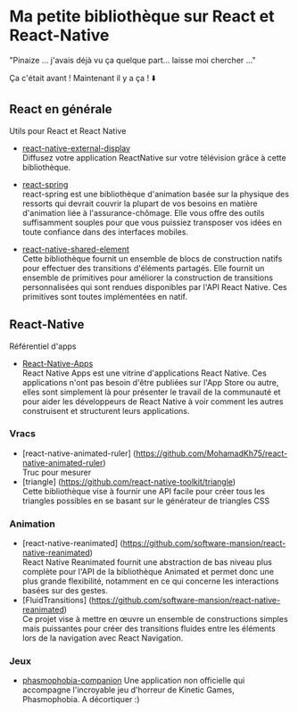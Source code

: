 # Ma petite bibliothèque sur React et React-Native

"Pinaize ... j'avais déjà vu ça quelque part... laisse moi chercher ..."

Ça c'était avant ! Maintenant il y a ça ! :arrow_down:

## React en générale

Utils pour React et React Native

- [react-native-external-display](https://github.com/mybigday/react-native-external-display) <br/>
  Diffusez votre application ReactNative sur votre télévision grâce à cette bibliothèque.

- [react-spring](https://github.com/react-spring/react-spring) <br/>
  react-spring est une bibliothèque d'animation basée sur la physique des ressorts qui devrait couvrir la plupart de vos besoins en matière d'animation liée à l'assurance-chômage. Elle vous offre des outils suffisamment souples pour que vous puissiez transposer vos idées en toute confiance dans des interfaces mobiles.

- [react-native-shared-element](https://github.com/IjzerenHein/react-native-shared-element) <br/>
  Cette bibliothèque fournit un ensemble de blocs de construction natifs pour effectuer des transitions d'éléments partagés. Elle fournit un ensemble de primitives pour améliorer la construction de transitions personnalisées qui sont rendues disponibles par l'API React Native. Ces primitives sont toutes implémentées en natif.

## React-Native

Référentiel d'apps

- [React-Native-Apps](https://github.com/ReactNativeNews/React-Native-Apps) <br/>
  React Native Apps est une vitrine d'applications React Native. Ces applications n'ont pas besoin d'être publiées sur l'App Store ou autre, elles sont simplement là pour présenter le travail de la communauté et pour aider les développeurs de React Native à voir comment les autres construisent et structurent leurs applications.

### Vracs

- [react-native-animated-ruler] (https://github.com/MohamadKh75/react-native-animated-ruler)<br/>
  Truc pour mesurer
- [triangle] (https://github.com/react-native-toolkit/triangle)<br/>
  Cette bibliothèque vise à fournir une API facile pour créer tous les triangles possibles en se basant sur le générateur de triangles CSS

### Animation

- [react-native-reanimated] (https://github.com/software-mansion/react-native-reanimated)<br/>
  React Native Reanimated fournit une abstraction de bas niveau plus complète pour l'API de la bibliothèque Animated et permet donc une plus grande flexibilité, notamment en ce qui concerne les interactions basées sur des gestes.
- [FluidTransitions] (https://github.com/software-mansion/react-native-reanimated)<br/>
  Ce projet vise à mettre en œuvre un ensemble de constructions simples mais puissantes pour créer des transitions fluides entre les éléments lors de la navigation avec React Navigation.

### Jeux

- [phasmophobia-companion](https://github.com/Redseb/phasmophobia-companion)
  Une application non officielle qui accompagne l'incroyable jeu d'horreur de Kinetic Games, Phasmophobia.
  A décortiquer :)
